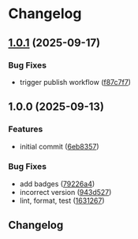 # Changelog

## [1.0.1](https://github.com/bgub/ts-base/compare/ts-base-v1.0.0...ts-base-v1.0.1) (2025-09-17)


### Bug Fixes

* trigger publish workflow ([f87c7f7](https://github.com/bgub/ts-base/commit/f87c7f75fa9eeaf6b6987433a479962712ff3d1e))

## 1.0.0 (2025-09-13)


### Features

* initial commit ([6eb8357](https://github.com/bgub/ts-base/commit/6eb83571676b061db2dd29a24b5056740b7f7da8))


### Bug Fixes

* add badges ([79226a4](https://github.com/bgub/ts-base/commit/79226a4866840baa9f987edf86b4c108a03524d6))
* incorrect version ([943d527](https://github.com/bgub/ts-base/commit/943d5274b1757f97e3b31753f2c4b18b2e85149e))
* lint, format, test ([1631267](https://github.com/bgub/ts-base/commit/1631267ffe62732638173df01678052d56da9d4a))

## Changelog
